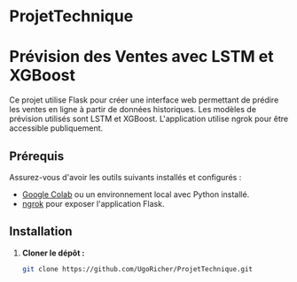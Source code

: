 # ProjetTechnique

# Prévision des Ventes avec LSTM et XGBoost

Ce projet utilise Flask pour créer une interface web permettant de prédire les ventes en ligne à partir de données historiques. Les modèles de prévision utilisés sont LSTM et XGBoost. L'application utilise ngrok pour être accessible publiquement.

## Prérequis

Assurez-vous d'avoir les outils suivants installés et configurés :
- [Google Colab](https://colab.research.google.com/) ou un environnement local avec Python installé.
- [ngrok](https://ngrok.com/) pour exposer l'application Flask.

## Installation

1. **Cloner le dépôt :**

   ```bash
   git clone https://github.com/UgoRicher/ProjetTechnique.git
